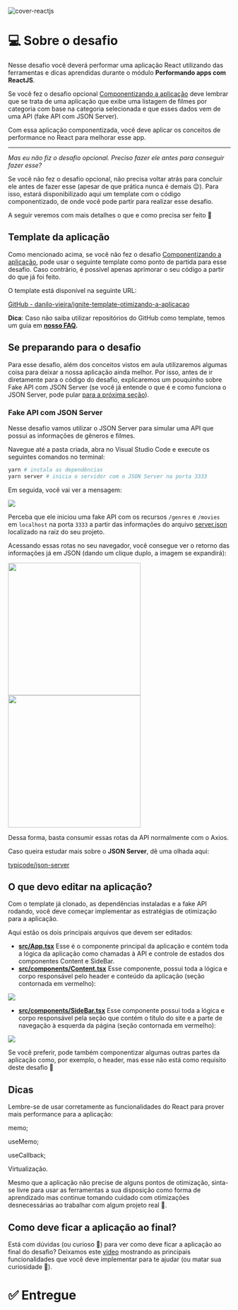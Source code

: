 ![cover-reactjs](https://user-images.githubusercontent.com/66697772/183656923-12e33995-87e2-41f3-b75b-5b6348bac500.png)


# 💻 Sobre o desafio

Nesse desafio você deverá performar uma aplicação React utilizando das ferramentas e dicas aprendidas durante o módulo **Performando apps com ReactJS**.

Se você fez o desafio opcional [Componentizando a aplicação](https://www.notion.so/Desafio-02-Componentizando-a-aplica-o-b9f0f025c95b437699d0c3115f55b0f1) deve lembrar que se trata de uma aplicação que exibe uma listagem de filmes por categoria com base na categoria selecionada e que esses dados vem de uma API (fake API com JSON Server).

Com essa aplicação componentizada, você deve aplicar os conceitos de performance no React para melhorar esse app.

---

_Mas eu não fiz o desafio opcional. Preciso fazer ele antes para conseguir fazer esse?_

Se você não fez o desafio opcional, não precisa voltar atrás para concluir ele antes de fazer esse (apesar de que prática nunca é demais 😉). Para isso, estará disponibilizado aqui um template com o código componentizado, de onde você pode partir para realizar esse desafio.

A seguir veremos com mais detalhes o que e como precisa ser feito 🚀

## Template da aplicação

Como mencionado acima, se você não fez o desafio [Componentizando a aplicação](https://www.notion.so/Desafio-02-Componentizando-a-aplica-o-b9f0f025c95b437699d0c3115f55b0f1), pode usar o seguinte template como ponto de partida para esse desafio. Caso contrário, é possível apenas aprimorar o seu código a partir do que já foi feito.

O template está disponível na seguinte URL:

[GitHub - danilo-vieira/ignite-template-otimizando-a-aplicacao](https://github.com/danilo-vieira/ignite-template-otimizando-a-aplicacao)

**Dica**: Caso não saiba utilizar repositórios do GitHub como template, temos um guia em **[nosso FAQ](https://www.notion.so/FAQ-Desafios-ddd8fcdf2339436a816a0d9e45767664).**

## Se preparando para o desafio

Para esse desafio, além dos conceitos vistos em aula utilizaremos algumas coisa para deixar a nossa aplicação ainda melhor. Por isso, antes de ir diretamente para o código do desafio, explicaremos um pouquinho sobre Fake API com JSON Server (se você já entende o que é e como funciona o JSON Server, pode pular [para a próxima seção](https://www.notion.so/Desafio-01-Otimizando-a-aplica-o-2942004b422d455891756300d88d0b9a)).

### Fake API com JSON Server

Nesse desafio vamos utilizar o JSON Server para simular uma API que possui as informações de gêneros e filmes.

Navegue até a pasta criada, abra no Visual Studio Code e execute os seguintes comandos no terminal:

```bash
yarn # instala as dependências
yarn server # inicia o servidor com o JSON Server na porta 3333
```

Em seguida, você vai ver a mensagem:

<img src="https://efficient-sloth-d85.notion.site/image/https%3A%2F%2Fs3-us-west-2.amazonaws.com%2Fsecure.notion-static.com%2F1abc3356-2936-4106-a4fe-a3fc8efd1373%2FUntitled.png?table=block&id=77cee6a1-aaa0-4e9d-b71e-23cc8b7e7872&spaceId=08f749ff-d06d-49a8-a488-9846e081b224&width=1420&userId=&cache=v2">

Perceba que ele iniciou uma fake API com os recursos `/genres` e `/movies` em `localhost` na porta `3333` a partir das informações do arquivo [server.json](https://github.com/danilo-vieira/ignite-template-otimizando-a-aplicacao/blob/main/server.json) localizado na raiz do seu projeto.

Acessando essas rotas no seu navegador, você consegue ver o retorno das informações já em JSON (dando um clique duplo, a imagem se expandirá):

<img src="https://efficient-sloth-d85.notion.site/image/https%3A%2F%2Fs3-us-west-2.amazonaws.com%2Fsecure.notion-static.com%2F12a3c689-264b-4bd4-8515-730dfe8dd407%2FUntitled.png?table=block&id=77faac3c-05b4-49ab-92bf-2d3c85ad8fad&spaceId=08f749ff-d06d-49a8-a488-9846e081b224&width=770&userId=&cache=v2" width='300'>

<img src="https://efficient-sloth-d85.notion.site/image/https%3A%2F%2Fs3-us-west-2.amazonaws.com%2Fsecure.notion-static.com%2F400b84d4-2de4-4cd3-aef2-139f3103e9f6%2FUntitled.png?table=block&id=341fba1e-37f7-46f5-8b31-4f542268af29&spaceId=08f749ff-d06d-49a8-a488-9846e081b224&width=1340&userId=&cache=v2" width="300" >

Dessa forma, basta consumir essas rotas da API normalmente com o Axios.

Caso queira estudar mais sobre o **JSON Server**, dê uma olhada aqui:

[typicode/json-server](https://github.com/typicode/json-server)

## O que devo editar na aplicação?

Com o template já clonado, as dependências instaladas e a fake API rodando, você deve começar implementar as estratégias de otimização para a aplicação.

Aqui estão os dois principais arquivos que devem ser editados:

- **[src/App.tsx](https://github.com/danilo-vieira/ignite-template-otimizando-a-aplicacao/blob/main/src/App.tsx)**
  Esse é o componente principal da aplicação e contém toda a lógica da aplicação como chamadas à API e controle de estados dos componentes Content e SideBar.
- **[src/components/Content.tsx](https://github.com/danilo-vieira/ignite-template-otimizando-a-aplicacao/blob/main/src/components/Content.tsx)**
  Esse componente, possui toda a lógica e corpo responsável pelo header e conteúdo da aplicação (seção contornada em vermelho):

<img src="https://efficient-sloth-d85.notion.site/image/https%3A%2F%2Fs3-us-west-2.amazonaws.com%2Fsecure.notion-static.com%2Fff7c8a12-50d1-4a20-a680-9085d0bd6823%2Fexample.png?table=block&id=8e2b5fb2-1909-4775-8c04-9f621153a2df&spaceId=08f749ff-d06d-49a8-a488-9846e081b224&width=1250&userId=&cache=v2" >

- **[src/components/SideBar.tsx](https://github.com/danilo-vieira/ignite-template-otimizando-a-aplicacao/blob/main/src/components/SideBar.tsx)**
  Esse componente possui toda a lógica e corpo responsável pela seção que contém o título do site e a parte de navegação à esquerda da página (seção contornada em vermelho):

<img src="https://efficient-sloth-d85.notion.site/image/https%3A%2F%2Fs3-us-west-2.amazonaws.com%2Fsecure.notion-static.com%2F88f057c2-d29a-4b0d-b9ed-f11385e09030%2Fexample.png?table=block&id=9e97c837-e305-478a-8c69-2a6d0a16f7a3&spaceId=08f749ff-d06d-49a8-a488-9846e081b224&width=1340&userId=&cache=v2">

Se você preferir, pode também componentizar algumas outras partes da aplicação como, por exemplo, o header, mas esse não está como requisito deste desafio 🚀

## Dicas

Lembre-se de usar corretamente as funcionalidades do React para prover mais performance para a aplicação:

memo;

useMemo;

useCallback;

Virtualização.

Mesmo que a aplicação não precise de alguns pontos de otimização, sinta-se livre para usar as ferramentas a sua disposição como forma de aprendizado mas continue tomando cuidado com otimizações desnecessárias ao trabalhar com algum projeto real 💜.

## Como deve ficar a aplicação ao final?

Está com dúvidas (ou curioso 👀) para ver como deve ficar a aplicação ao final do desafio? Deixamos este [vídeo](https://s3.us-west-2.amazonaws.com/secure.notion-static.com/10783a0f-e3a7-4991-8bb5-43f73508431f/demo.mp4?X-Amz-Algorithm=AWS4-HMAC-SHA256&X-Amz-Credential=AKIAT73L2G45O3KS52Y5%2F20211104%2Fus-west-2%2Fs3%2Faws4_request&X-Amz-Date=20211104T133248Z&X-Amz-Expires=86400&X-Amz-Signature=01965c6033378cadf2dcd05a61e9d531198fc0b66ddbdac190fc0086350ce946&X-Amz-SignedHeaders=host) mostrando as principais funcionalidades que você deve implementar para te ajudar (ou matar sua curiosidade 👀).

# ✅ Entregue
